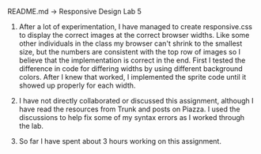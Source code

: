 README.md -> Responsive Design Lab 5

1. After a lot of experimentation, I have managed to create responsive.css to display the correct images at the correct browser widths. Like some other individuals in the class my browser can't shrink to the smallest size, but the numbers are consistent with the top row of images so I believe that the implementation is correct in the end. First I tested the difference in code for differing widths by using different background colors. After I knew that worked, I implemented the sprite code until it showed up properly for each width.  

2. I have not directly collaborated or discussed this assignment, although I have read the resources from Trunk and posts on Piazza. I used the discussions to help fix some of my syntax errors as I worked through the lab. 

3. So far I have spent about 3 hours working on this assignment. 